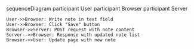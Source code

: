 sequenceDiagram
    participant User
    participant Browser
    participant Server

    User->>Browser: Write note in text field
    User->>Browser: Click "Save" button
    Browser->>Server: POST request with note content
    Server-->>Browser: Response with updated note list
    Browser->>User: Update page with new note
